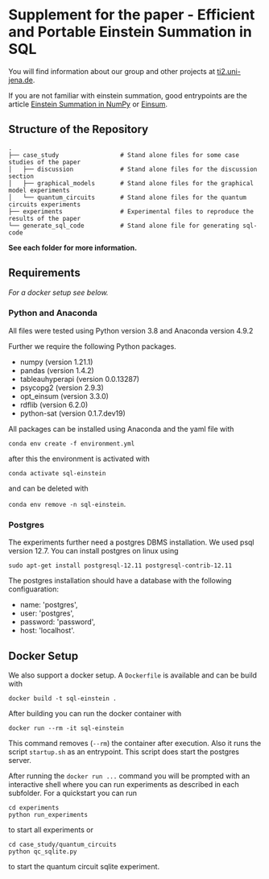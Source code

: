 # Supplement for the paper - Efficient and Portable Einstein Summation in SQL

You will find information about our group and other projects at [ti2.uni-jena.de](https://ti2.uni-jena.de/). 

If you are not familiar with einstein summation, good entrypoints are the article [Einstein Summation in NumPy](https://obilaniu6266h16.wordpress.com/2016/02/04/einstein-summation-in-numpy/) or [Einsum](https://rockt.github.io/2018/04/30/einsum).

## Structure of the Repository

````
.
├── case_study                 # Stand alone files for some case studies of the paper
│   ├── discussion             # Stand alone files for the discussion section
│   ├── graphical_models       # Stand alone files for the graphical model experiments
│   └── quantum_circuits       # Stand alone files for the quantum circuits experiments
├── experiments                # Experimental files to reproduce the results of the paper
└── generate_sql_code          # Stand alone file for generating sql-code
````

__See each folder for more information.__

## Requirements
_For a docker setup see below._
### Python and Anaconda
All files were tested using Python version 3.8 and Anaconda version 4.9.2  

Further we require the following Python packages.
* numpy (version 1.21.1)
* pandas (version 1.4.2)
* tableauhyperapi (version 0.0.13287)
* psycopg2 (version 2.9.3)
* opt_einsum (version 3.3.0)
* rdflib (version 6.2.0)
* python-sat (version 0.1.7.dev19)

All packages can be installed using Anaconda and the yaml file with

 `conda env create -f environment.yml`
 
after this the environment is activated with

`conda activate sql-einstein`

and can be deleted with 

`conda env remove -n sql-einstein`.

### Postgres
The experiments further need a postgres DBMS installation. We used psql version 12.7. You can install postgres on linux using

````commandline
sudo apt-get install postgresql-12.11 postgresql-contrib-12.11
````
The postgres installation should have a 
database with the following configuaration:
* name: 'postgres',
* user: 'postgres',
* password: 'password',
* host: 'localhost'.

## Docker Setup
We also support a docker setup. A `Dockerfile` is available and can be build with
````commandline
docker build -t sql-einstein .
````
After building you can run the docker container with
````commandline
docker run --rm -it sql-einstein
````
This command removes (`--rm`) the container after execution. Also it runs the script `startup.sh` as an entrypoint. This script
does start the postgres server.

After running the `docker run ...` command you will be prompted with an interactive shell 
where you can run experiments as described in each subfolder. 
For a quickstart you can run 

````commandline
cd experiments
python run_experiments
````

to start all experiments or

````commandline
cd case_study/quantum_circuits
python qc_sqlite.py
````

to start the quantum circuit sqlite experiment.
